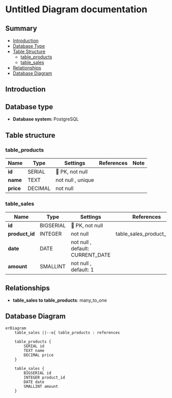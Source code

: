 ﻿# Untitled Diagram documentation
## Summary

- [Introduction](#introduction)
- [Database Type](#database-type)
- [Table Structure](#table-structure)
    - [table_products](#table_products)
    - [table_sales](#table_sales)
- [Relationships](#relationships)
- [Database Diagram](#database-Diagram)

## Introduction

## Database type

- **Database system:** PostgreSQL
## Table structure

### table_products

| Name        | Type          | Settings                      | References                    | Note                           |
|-------------|---------------|-------------------------------|-------------------------------|--------------------------------|
| **id** | SERIAL | 🔑 PK, not null  |  | |
| **name** | TEXT | not null , unique |  | |
| **price** | DECIMAL | not null  |  | | 


### table_sales

| Name        | Type          | Settings                      | References                    | Note                           |
|-------------|---------------|-------------------------------|-------------------------------|--------------------------------|
| **id** | BIGSERIAL | 🔑 PK, not null  |  | |
| **product_id** | INTEGER | not null  | table_sales_product_id_fk | |
| **date** | DATE | not null , default: CURRENT_DATE |  | |
| **amount** | SMALLINT | not null , default: 1 |  | | 


## Relationships

- **table_sales to table_products**: many_to_one

## Database Diagram

```mermaid
erDiagram
	table_sales ||--o{ table_products : references

	table_products {
		SERIAL id
		TEXT name
		DECIMAL price
	}

	table_sales {
		BIGSERIAL id
		INTEGER product_id
		DATE date
		SMALLINT amount
	}
```
